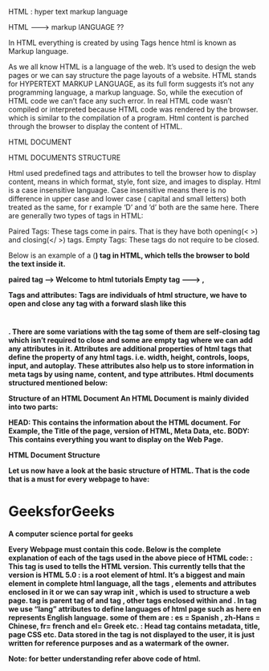 HTML : hyper text markup language


HTML  --->  markup lANGUAGE ??

In HTML everything is created by using Tags hence html is known as Markup language.

As we all know HTML is a language of the web. It’s used to design the web pages or we can say structure the page layouts of a website. HTML stands for HYPERTEXT MARKUP LANGUAGE, as its full form suggests it’s not any programming language, a markup language. So, while the execution of HTML code we can’t face any such error. In real HTML code wasn’t compiled or interpreted because HTML code was rendered by the browser. which is similar to the compilation of a program. Html content is parched through the browser to display the content of HTML.

HTML DOCUMENT

HTML DOCUMENTS STRUCTURE

Html used predefined tags and attributes to tell the browser how to display content, means in which format, style, font size, and images to display. Html is a case insensitive language. Case insensitive means there is no difference in upper case and lower case ( capital and small letters) both treated as the same, for r example ‘D’ and ‘d’ both are the same here.
There are generally two types of tags in HTML:

Paired Tags: These tags come in pairs. That is they have both opening(< >) and closing(</ >) tags.
Empty Tags: These tags do not require to be closed.

Below is an example of a (<b>) tag in HTML, which tells the browser to bold the text inside it.

paired tag --> <b>Welcome to html tutorials</b>
Empty tag ---> <img>, <br>

Tags and attributes: Tags are individuals of html structure, we have to open and close any tag with a forward slash like this <h1> </h1>. There are some variations with the tag some of them are self-closing tag which isn’t required to close and some are empty tag where we can add any attributes in it. Attributes are additional properties of html tags that define the property of any html tags. i.e. width, height, controls, loops, input, and autoplay. These attributes also help us to store information in meta tags by using name, content, and type attributes. Html documents structured mentioned below:

Structure of an HTML Document
An HTML Document is mainly divided into two parts:

HEAD: This contains the information about the HTML document. For Example, the Title of the page, version of HTML, Meta Data, etc.
BODY: This contains everything you want to display on the Web Page.

HTML Document Structure

Let us now have a look at the basic structure of HTML. That is the code that is a must for every webpage to have:

<!DOCTYPE html>
<!-- Defines types of documents : Html 5.O  -->
<!DOCTYPE html>
<!-- Defines types of documents : Html 5.O -->
<html lang="en">
    <!-- DEfines languages of content : English -->
    <head>
    <!-- Information about website and creator -->
    <meta charset="UTF-8">
    <meta http-equiv="X-UA-Compatible" content="IE=edge">
    <!-- Defines the compatibility of version with browser -->
    <meta name="viewport" content="width=device-width, initial-scale=1.0">
    <!-- for make website responsive -->
    <meta name="author" content="Mr.X">
    <meta name="Linkedin profile" content="WWW.linkedin.com/Mr.X_123" >
    <!-- To give information about author or owner -->
    <meta name="description "
    content="A better place to learn computer science">
    <!-- to explain about website in few words -->
    <title>GeeksforGeeks</title>
    <!-- Name of website or content to display -->
</head>
<body>
    <!-- Main content of website -->
    <h1>GeeksforGeeks</h1>
<p>A computer science portal for geeks</p>
</body>
</html>
Every Webpage must contain this code. Below is the complete explanation of each of the tags used in the above piece of HTML code:
<!DOCTYPE html>: This tag is used to tells the HTML version. This currently tells that the version is HTML 5.0
<html>  </html> : <html> is a root element of html.  It’s a biggest and main element  in complete  html language, all the tags , elements and attributes  enclosed in it or we can say wrap init , which is used to structure a web page. <html> tag is parent tag of <head> and  <body>  tag , other tags enclosed within <head > and <body>.  In <html > tag we use “lang” attributes to define languages of html page such as <html lang=”en”> here en represents English language. some of them are : es = Spanish , zh-Hans = Chinese, fr= french and el= Greek etc.
<head>: Head tag contains metadata, title, page CSS etc.  Data stored in the <head>  tag is not displayed to the user, it is just written for reference purposes and as a watermark of the owner.

Note: for better understanding refer above code of html.

 <title> = to store website name or content to be displayed.
 <link>   = To add/ link css( cascading style sheet)  file.
 <meta>   = 1. to store data about website, organisation ,
creator/ owner
            2. for responsive website via attributes
            3. to tell compatibility of html with browser
 <script> = to add javascript file.
<body>: A body tag is used to enclose all the data which a web page has from texts to links. All the content that you see rendered in the browser is contained within this element. Following tags and elements used in the body.

1 . <h1> ,<h2> ,<h3> to <h6> 2. <p> 3. <div> and <span> 4. <b>, <i> and<u> 5. <li>,<ul>and<ol>. 6. <img> , <audio> , <video> and<iframe> 7. <table> <th> , <thead>and<tr>.  
 8. <form> 9. <label> and <input> others……….
